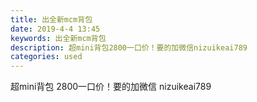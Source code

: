 ```yaml
---
title: 出全新mcm背包
date: 2019-4-4 13:45
keywords: 出全新mcm背包
description: 超mini背包2800一口价！要的加微信nizuikeai789
categories: used
---
```

<td class="t_f" id="postmessage_3392215">

超mini背包 2800一口价！要的加微信 nizuikeai789<br/>
<img alt="" border="0" class="zoom" data-cf-modified-55e13f95280a61f7bd3c2f6b-="" file="http://www.flw.ph/data/appbyme/upload/image/201904/04/1L3y99io27Fn.jpg" id="aimg_J9jPx" lazyloadthumb="1" onclick="" onmouseover="" src="http://www.flw.ph/data/appbyme/upload/image/201904/04/1L3y99io27Fn.jpg"/><br/>
<br/>
<img alt="" border="0" class="zoom" data-cf-modified-55e13f95280a61f7bd3c2f6b-="" file="http://www.flw.ph/data/appbyme/upload/image/201904/04/UKBuvK5emUgi.jpg" id="aimg_wew5a" lazyloadthumb="1" onclick="" onmouseover="" src="http://www.flw.ph/data/appbyme/upload/image/201904/04/UKBuvK5emUgi.jpg"/><br/>
<br/>
<img alt="" border="0" class="zoom" data-cf-modified-55e13f95280a61f7bd3c2f6b-="" file="http://www.flw.ph/data/appbyme/upload/image/201904/04/bE9xmt0c1Xxv.jpg" id="aimg_QRVmF" lazyloadthumb="1" onclick="" onmouseover="" src="http://www.flw.ph/data/appbyme/upload/image/201904/04/bE9xmt0c1Xxv.jpg"/><br/>
<br/>
</td>
